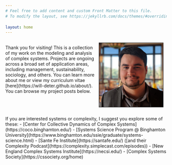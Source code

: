 ```yaml
---
# Feel free to add content and custom Front Matter to this file.
# To modify the layout, see https://jekyllrb.com/docs/themes/#overriding-theme-defaults

layout: home
---
```


<img src="/assets/will.jpg" width="200" height="auto" border="1px solid #000" align="right" hspace="10" vspace="10">
<br>
Thank you for visiting! This is a collection of my work on the modeling and analysis of complex systems. Projects are ongoing across a broad set of application areas, including management, sustainability, sociology, and others. You can learn more about me or view my curriculum vitae [here](https://will-deter.github.io/about/).  You can browse my project posts below.


<br clear="right"/>
<br>
If you are interested systems or complexity, I suggest you explore some of these:
- [Center for Collective Dynamics of Complex Systems](https://coco.binghamton.edu/)
- [Systems Science Program @ Binghamton University](https://www.binghamton.edu/ssie/graduate/systems-science.html)
- [Sante Fe Institute](https://santafe.edu/) ([and their Complexity Podcast](https://complexity.simplecast.com/episodes))
- [New England Complex Systems Institute](https://necsi.edu/)
- [Complex Systems Society](https://cssociety.org/home)


